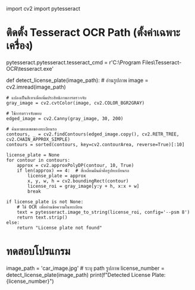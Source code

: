 import cv2
import pytesseract

# ติดตั้ง Tesseract OCR Path (ตั้งค่าเฉพาะเครื่อง)
pytesseract.pytesseract.tesseract_cmd = r'C:\Program Files\Tesseract-OCR\tesseract.exe'

def detect_license_plate(image_path):
    # อ่านรูปภาพ
    image = cv2.imread(image_path)

    # แปลงเป็นสีเทาเพื่อเพิ่มประสิทธิภาพการตรวจจับ
    gray_image = cv2.cvtColor(image, cv2.COLOR_BGR2GRAY)

    # ใช้การตรวจจับขอบ
    edged_image = cv2.Canny(gray_image, 30, 200)

    # ค้นหาขอบเขตของทะเบียนรถ
    contours, _ = cv2.findContours(edged_image.copy(), cv2.RETR_TREE, cv2.CHAIN_APPROX_SIMPLE)
    contours = sorted(contours, key=cv2.contourArea, reverse=True)[:10]

    license_plate = None
    for contour in contours:
        approx = cv2.approxPolyDP(contour, 10, True)
        if len(approx) == 4:  # สี่เหลี่ยมผืนผ้าคือรูปทะเบียนรถ
            license_plate = approx
            x, y, w, h = cv2.boundingRect(contour)
            license_roi = gray_image[y:y + h, x:x + w]
            break

    if license_plate is not None:
        # ใช้ OCR เพื่ออ่านข้อความในทะเบียน
        text = pytesseract.image_to_string(license_roi, config='--psm 8')
        return text.strip()
    else:
        return "License plate not found"

# ทดสอบโปรแกรม
image_path = 'car_image.jpg'  # ระบุ path รูปภาพ
license_number = detect_license_plate(image_path)
print(f"Detected License Plate: {license_number}")

